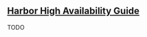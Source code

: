 ## [Harbor High Availability Guide](https://github.com/goharbor/harbor-helm/blob/master/docs/High%20Availability.md)

TODO
